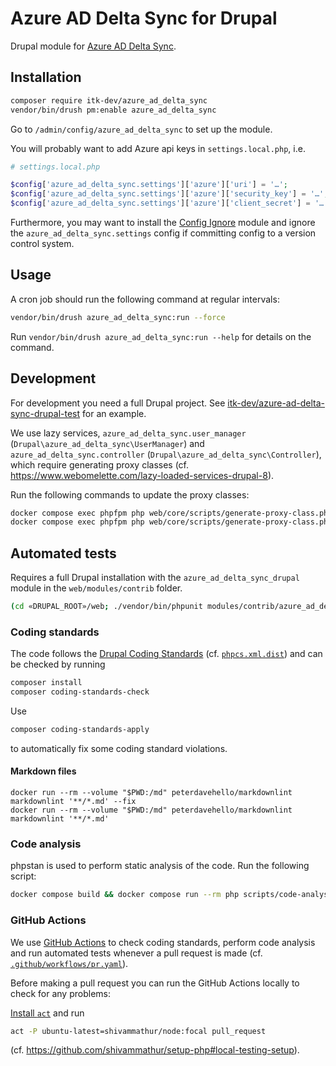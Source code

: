 # Azure AD Delta Sync for Drupal

Drupal module for [Azure AD Delta Sync](https://github.com/itk-dev/azure-ad-delta-sync).

## Installation

```sh
composer require itk-dev/azure_ad_delta_sync
vendor/bin/drush pm:enable azure_ad_delta_sync
```

Go to `/admin/config/azure_ad_delta_sync` to set up the module.

You will probably want to add Azure api keys in `settings.local.php`, i.e.

```php
# settings.local.php

$config['azure_ad_delta_sync.settings']['azure']['uri'] = '…';
$config['azure_ad_delta_sync.settings']['azure']['security_key'] = '…';
$config['azure_ad_delta_sync.settings']['azure']['client_secret'] = '…';
```

Furthermore, you may want to install the [Config
Ignore](https://www.drupal.org/project/config_ignore) module and ignore the
`azure_ad_delta_sync.settings` config if committing config to a version control
system.

## Usage

A cron job should run the following command at regular intervals:

```sh
vendor/bin/drush azure_ad_delta_sync:run --force
```

Run `vendor/bin/drush azure_ad_delta_sync:run --help` for details on the command.

## Development

For development you need a full Drupal project. See
[itk-dev/azure-ad-delta-sync-drupal-test](https://github.com/itk-dev/azure-ad-delta-sync-drupal-test)
for an example.

We use lazy services, `azure_ad_delta_sync.user_manager`
(`Drupal\azure_ad_delta_sync\UserManager`) and `azure_ad_delta_sync.controller`
(`Drupal\azure_ad_delta_sync\Controller`), which require generating proxy
classes (cf. <https://www.webomelette.com/lazy-loaded-services-drupal-8>).

Run the following commands to update the proxy classes:

```sh
docker compose exec phpfpm php web/core/scripts/generate-proxy-class.php 'Drupal\azure_ad_delta_sync\UserManager' web/modules/contrib/azure_ad_delta_sync_drupal/src
docker compose exec phpfpm php web/core/scripts/generate-proxy-class.php 'Drupal\azure_ad_delta_sync\Controller' web/modules/contrib/azure_ad_delta_sync_drupal/src
```

## Automated tests

Requires a full Drupal installation with the `azure_ad_delta_sync_drupal` module in the
`web/modules/contrib` folder.

```sh
(cd «DRUPAL_ROOT»/web; ./vendor/bin/phpunit modules/contrib/azure_ad_delta_sync_drupal/tests/src/Functional)
```

### Coding standards

The code follows the [Drupal Coding
Standards](https://www.drupal.org/docs/develop/standards) (cf.
[`phpcs.xml.dist`](phpcs.xml.dist)) and can be checked by running

```sh
composer install
composer coding-standards-check
```

Use

```sh
composer coding-standards-apply
```

to automatically fix some coding standard violations.

#### Markdown files

```shell
docker run --rm --volume "$PWD:/md" peterdavehello/markdownlint markdownlint '**/*.md' --fix
docker run --rm --volume "$PWD:/md" peterdavehello/markdownlint markdownlint '**/*.md'
```

### Code analysis

phpstan is used to perform static analysis of the code. Run the following script:

```sh
docker compose build && docker compose run --rm php scripts/code-analysis
```

### GitHub Actions

We use [GitHub Actions](https://github.com/features/actions) to check coding
standards, perform code analysis and run automated tests whenever a pull request
is made (cf. [`.github/workflows/pr.yaml`](.github/workflows/pr.yaml)).

Before making a pull request you can run the GitHub Actions locally to check for
any problems:

[Install `act`](https://github.com/nektos/act#installation) and run

```sh
act -P ubuntu-latest=shivammathur/node:focal pull_request
```

(cf. <https://github.com/shivammathur/setup-php#local-testing-setup>).
